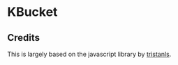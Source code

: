 # KBucket

## Credits

This is largely based on the javascript library by [tristanls](https://github.com/tristanls/k-bucket).
